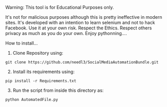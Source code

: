 Warning: This tool is for Educational Purposes only. 

It's not for malicious purposes although this is pretty ineffective in modern sites.
It's developed with an intention to learn selenium and not to hack Facebook.
Use it at your own risk.
Respect the Ethics.
Respect others privacy as much as you do your own.
Enjoy pythonning....



How to install...

1) Clone Repository using:

```
git clone https://github.com/needl3/SocialMediaAutomationBundle.git
```

2) Install its requirements using:

```
pip install -r Requirements.txt
```

3) Run the script from inside this directory as:

```
python AutomatedFile.py
``` 

